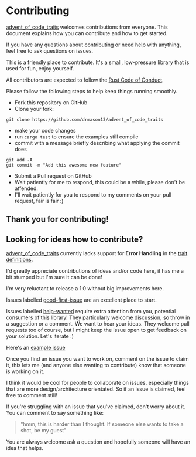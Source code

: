 # Contributing

[advent_of_code_traits][crates-io] welcomes contributions from everyone. This document
explains how you can contribute and how to get started.

If you have any questions about contributing or need help with
anything, feel free to ask questions on issues.

This is a friendly place to contribute. It's a small, low-pressure library that is used for fun, enjoy yourself.

All contributors are expected to follow the [Rust Code of Conduct].

Please follow the following steps to help keep things running smoothly.

* Fork this repository on GitHub
* Clone your fork:
```
git clone https://github.com/drmason13/advent_of_code_traits
```
* make your code changes
* run `cargo test` to ensure the examples still compile
* commit with a message briefly describing what applying the commit does
```
git add -A
git commit -m "Add this awesome new feature"
```
* Submit a Pull request on GitHub
* Wait patiently for me to respond, this could be a while, please don't be affended.
* I'll wait patiently for you to respond to my comments on your pull request, fair is fair :)

## Thank you for contributing!

[Rust Code of Conduct]: https://www.rust-lang.org/policies/code-of-conduct

## Looking for ideas how to contribute?

[advent_of_code_traits][crates-io] currently lacks support for **Error Handling** in the [trait definitions](src/lib.rs).

I'd greatly appreciate contributions of ideas and/or code here, it has me a bit stumped but I'm sure it can be done!

I'm very reluctant to release a 1.0 without big improvements here.

Issues labelled [good-first-issue]
are an excellent place to start.

Issues labelled [help-wanted] require extra attention from you, potential consumers of this library! They particularly welcome discussion, so throw in a suggestion or a comment. We want to hear your ideas. They welcome pull requests too of course, but I might keep the issue open to get feedback on your solution. Let's iterate :)

Here's an [example issue]

Once you find an issue you want to work on, comment on the issue to claim it, this lets me (and anyone else wanting to contribute) know that someone is working on it.

I think it would be cool for people to collaborate on issues, especially things that are more design/architecture orientated. So if an issue is claimed, feel free to comment still!

If you're struggling with an issue that you've claimed,
don't worry about it.
You can comment to say something like:
> "hmm, this is harder than I thought. If someone else wants to take a shot, be my guest"

You are always welcome ask a question and hopefully someone will have an idea that helps.

[example issue]: https://github.com/drmason13/advent_of_code_traits/issues/3
[help-wanted]: https://github.com/drmason13/advent_of_code_traits/issues?q=is%3Aissue+is%3Aopen+label%3A%22help+wanted%22
[good-first-issue]: https://github.com/drmason13/advent_of_code_traits/issues?q=is%3Aissue+is%3Aopen+label%3A%22good+first+issue%22

[crates-io]: https://crates.io/crates/advent_of_code_traits
